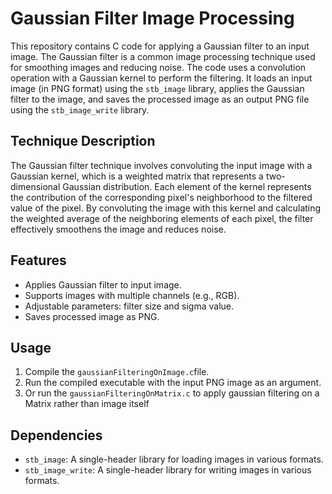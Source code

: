 # Gaussian Filter Image Processing

This repository contains C code for applying a Gaussian filter to an input image. The Gaussian filter is a common image processing technique used for smoothing images and reducing noise. The code uses a convolution operation with a Gaussian kernel to perform the filtering. It loads an input image (in PNG format) using the `stb_image` library, applies the Gaussian filter to the image, and saves the processed image as an output PNG file using the `stb_image_write` library.

## Technique Description

The Gaussian filter technique involves convoluting the input image with a Gaussian kernel, which is a weighted matrix that represents a two-dimensional Gaussian distribution. Each element of the kernel represents the contribution of the corresponding pixel's neighborhood to the filtered value of the pixel. By convoluting the image with this kernel and calculating the weighted average of the neighboring elements of each pixel, the filter effectively smoothens the image and reduces noise.

## Features

- Applies Gaussian filter to input image.
- Supports images with multiple channels (e.g., RGB).
- Adjustable parameters: filter size and sigma value.
- Saves processed image as PNG.

## Usage

1. Compile the `gaussianFilteringOnImage.c`file.
2. Run the compiled executable with the input PNG image as an argument.
3. Or run the `gaussianFilteringOnMatrix.c` to apply gaussian filtering on a Matrix rather than image itself 

## Dependencies

- `stb_image`: A single-header library for loading images in various formats.
- `stb_image_write`: A single-header library for writing images in various formats.


